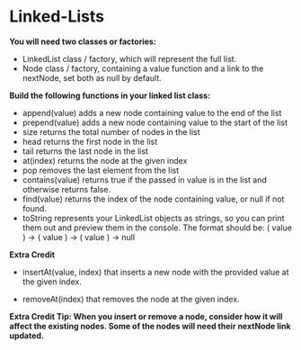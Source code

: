 # Linked-Lists
**You will need two classes or factories:**

+ LinkedList class / factory, which will represent the full list.
+ Node class / factory, containing a value function and a link to the nextNode, set both as null by default.

**Build the following functions in your linked list class:**

+ append(value) adds a new node containing value to the end of the list 
+ prepend(value) adds a new node containing value to the start of the list
+ size returns the total number of nodes in the list
+ head returns the first node in the list
+ tail returns the last node in the list
+ at(index) returns the node at the given index
+ pop removes the last element from the list
+ contains(value) returns true if the passed in value is in the list and otherwise returns false.
+ find(value) returns the index of the node containing value, or null if not found.
+ toString represents your LinkedList objects as strings, so you can print them out and preview them in the console. The format should be: 
( value ) -> ( value ) -> ( value ) -> null

**Extra Credit**

- insertAt(value, index) that inserts a new node with the provided value at the given index.
+ removeAt(index) that removes the node at the given index.

**Extra Credit Tip: When you insert or remove a node, consider how it will affect the existing nodes. Some of the nodes will need their nextNode link updated.**
